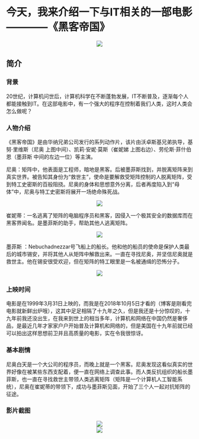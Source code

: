 # 今天，我来介绍一下与IT相关的一部电影————《黑客帝国》
<div align="center"><img src="https://timgsa.baidu.com/timg?image&quality=80&size=b10000_10000&sec=1538731687&di=c076d596ec84c68668f540dcff35f57d&src=http://pic.baike.soso.com/p/20120929/bki-20120929090203-371078263.jpg"></div>

## 简介

### 背景
20世纪，计算机问世后，计算机科学在不断蓬勃发展，IT不断普及，逐渐每个人都能接触到IT。在这部电影中，有一个强大的程序在控制着我们人类，这时人类会怎么做呢？

### 人物介绍


《黑客帝国》是由华纳兄弟公司发行的系列动作片，该片由沃卓斯基兄弟执导，基努·里维斯（尼奥  上图中间）、凯莉·安妮·莫斯（崔妮娣  上图右边）、劳伦斯·菲什伯恩（墨菲斯   中间的左边一位）等主演。

尼奥：矩阵中，他表面是工程师，暗地是黑客。后被墨菲斯找到，并脱离矩阵来到真实世界。被告知其身份为“救世主”，使命是要解救受矩阵控制的人脱离矩阵，受到特工史密斯的百般阻挠。尼奥的身体和思想意外分离，后者再度陷入到“母体”中，尼奥与特工史密斯将展开一场绝命殊死战。
 <div align="center"><img src="https://timgsa.baidu.com/timg?image&quality=80&size=b9999_10000&sec=1538743725120&di=9533a4bee1f2258f13a7d6fac81203ab&imgtype=0&src=http%3A%2F%2Fmsp.baidu.com%2Fv1%2Fmediaspot%2F10f76f14335afcdd6b3da057d46066a7.gif"></div>

崔妮蒂：一名逃离了矩阵的电脑程序员和黑客，因侵入一个极其安全的数据库而在黑客界闻名。是墨菲斯的助手，帮助其他人逃离矩阵。 
<div align="center"><img src="https://timgsa.baidu.com/timg?image&quality=80&size=b9999_10000&sec=1538761397968&di=7ad91d784d52215f0ff99a5ce58cf381&imgtype=0&src=http%3A%2F%2Fa3.att.hudong.com%2F05%2F78%2F01300001227198135305781544351.jpg"></div>



墨菲斯 ：Nebuchadnezzar号飞船上的船长。他和他的船员的使命是保护人类最后的城市锡安，并将其他人从矩阵中解救出来。一直在寻找尼奥，并坚信尼奥就是救世主。他在锡安很受欢迎，但在矩阵的特工眼里是一名被通缉的恐怖分子。 
<div align="center"><img src="https://timgsa.baidu.com/timg?image&quality=80&size=b9999_10000&sec=1538743604127&di=bce78b6030cecd713cf021a6f5a81c73&imgtype=0&src=http%3A%2F%2Fpic.itiexue.net%2Fpics%2F2008_5_27_83275_7383275.jpg"></div>

### 上映时间


电影是在1999年3月31日上映的，而我是在2018年10月5日才看的（博客是刚看完电影就新鲜出炉哦），这其中足足相隔了十九年之久，但是我还是十分惊叹的，十九年前我还没出生，在我来到世上的相当多年，计算机和网络在中国仍然是奢侈品，是最近几年才家家户户开始普及计算机和网络的，但是美国在十九年前就已经可以拍出这样思想前卫并且高质量的电影，实在令我很惊讶。

### 基本剧情

尼奥白天是一个大公司的程序员，而晚上就是一个黑客。尼奥发现这看似真实的世界好像在被某些东西支配着，便一直在网络上调查此事。而人类反抗组织的船长墨菲斯，也一直在寻找救世主带领人类逃离矩阵（矩阵是一个计算机人工智能系统），尼奥在崔妮蒂的带领下，成功与墨菲斯见面，开始了三个人一起对抗矩阵的征途。

### 影片截图

<div align="center"><img src="http://imgsrc.baidu.com/forum/h%3D332%3Bcrop%3D64%2C0%2C670%2C332/sign=cadfe76eb3de9c82b965ff8c5ebae378/a7121f30e924b899f1867a6f6e061d950b7bf6dd.jpg"></div>
<div align="center"><img src="http://imgsrc.baidu.com/forum/w%3D595/sign=47e792a57d1ed21b79c92eec986fddae/b9fb2f2eb9389b508fb1e3058535e5dde6116ec1.jpg"></div>
<div align="center"><img src=""></div>
<div align="center"><img src=""></div>
<div align="center"><img src=""></div>
<div align="center"><img src=""></div>
<div align="center"><img src=""></div>


